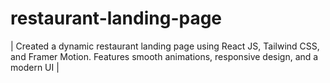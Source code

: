 # restaurant-landing-page
| Created a dynamic restaurant landing page using React JS, Tailwind CSS, and Framer Motion. Features smooth animations, responsive design, and a modern UI |
